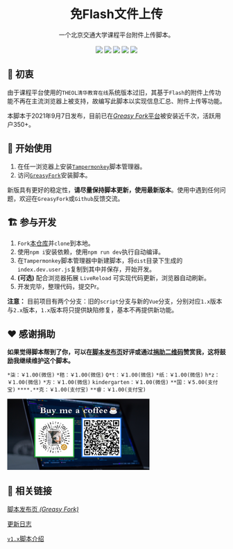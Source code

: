 <div align="center"><h1>免Flash文件上传</h1></div>
<div align="center">
一个北京交通大学课程平台附件上传脚本。
</div>
</br>
<div align="center"><a href="https://github.com/ZiuChen/NO-FLASH-Upload"><img src="https://img.shields.io/badge/Github-black?logo=github"></img></a>
<a href="https://github.com/ZiuChen/NO-FLASH-Upload"><img src="https://img.shields.io/static/v1?label=Gitee&message=%E9%95%9C%E5%83%8F&color=c71d23&style=flat-square&logo=gitee&logoColor=c71d23"></img></a>
<img src="https://img.shields.io/static/v1?label=Node.js&message=v14.16&color=339933&style=flat-square&logo=node.js&logoColor=ffffff"></img>
<img src="https://img.shields.io/static/v1?label=Vue.js&message=v3.2&color=4FC08D&style=flat-square&logo=vue.js&logoColor=ffffff"></img>
<img src="https://img.shields.io/badge/%20License-MIT-yellow?style=flat-square&labelColor=black"></img></div>


## 🚀 初衷

由于课程平台使用的`THEOL清华教育在线`系统版本过旧，其基于`Flash`的附件上传功能不再在主流浏览器上被支持，故编写此脚本以实现信息汇总、附件上传等功能。

本脚本于2021年9月7日发布，目前已在[*Greasy Fork*平台](https://greasyfork.org/zh-CN/scripts/432056)被安装近千次，活跃用户350+。

## 🔰 开始使用

  1. 在任一浏览器上安装[`Tampermonkey`](https://www.tampermonkey.net/)脚本管理器。
  2. 访问[`GreasyFork`](https://greasyfork.org/zh-CN/scripts/432056)安装脚本。

  新版具有更好的稳定性，**请尽量保持脚本更新，使用最新版本**。使用中遇到任何问题，欢迎在`GreasyFork`或`Github`反馈交流。

## 🏗️ 参与开发

  1. `Fork`[本仓库](https://github.com/ZiuChen/NO-FLASH-Upload)并`clone`到本地。
  2. 使用`npm i`安装依赖，使用`npm run dev`执行自动编译。
  3.  在`Tampermonkey`脚本管理器中新建脚本，将`dist`目录下生成的`index.dev.user.js`复制到其中并保存，开始开发。
  4. **(可选)** 配合浏览器拓展 `LiveReload` 可实现代码更新，浏览器自动刷新。
  5.  开发完毕，整理代码，提交Pr。
  
  **注意：** 目前项目有两个分支：旧的`script`分支与新的`Vue`分支，分别对应`1.x`版本与`2.x`版本，`1.x`版本将只提供缺陷修复，基本不再提供新功能。
  
## ❤️ 感谢捐助

**如果觉得脚本帮到了你，可以在[脚本发布页](https://greasyfork.org/zh-CN/scripts/432056)好评或通过[捐助二维码](https://gitee.com/ziuc/utool-filebed/raw/master/Buy%20me%20a%20coffee.png)赞赏我，这将鼓励我继续维护这个脚本。**

`*柒：￥1.00(微信)`
`*秸：￥1.00(微信)`
`Q*t：￥1.00(微信)`
`*纸：￥1.00(微信)`
`h*z：￥1.00(微信)`
`*方：￥1.00(微信)`
`kindergarten：￥1.00(微信)`
`**国：￥5.00(支付宝)`
`****.**克：￥1.00(支付宝)`
`**睿：￥1.00(支付宝)`

<a href="https://gitee.com/ziuc/utool-filebed/raw/master/Buy%20me%20a%20coffee.png"><img alt="捐赠二维码" width="65%" src="https://raw.githubusercontent.com/ZiuChen/NO-FLASH-Upload/v2.x-Vue/doc/img/Buy%20me%20a%20coffee.png"></img></a>
## 📎 相关链接

[脚本发布页 *(Greasy Fork)*](https://greasyfork.org/zh-CN/scripts/432056)

[更新日志](doc/update_log.md)

[`v1.x`脚本介绍](doc/usage_old.md)